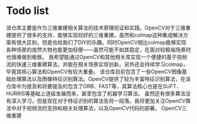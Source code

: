 # Todo list

该仓库主要是作为三维重建相关算法的技术原理验证和实践。OpenCV对于三维重建提供了很多的支持，能够实现较好的三维重建。虽然和colmap这种集成解决方案有很大区别，但是也给我们了DIY的乐趣。同时OpenCV相比colmap能够实现各种场景的庞然大物也能更加轻便——虽然可能不如其稳定，在面对较极端场景时也很难做到极致。
我希望能通过OpenCV和其他相关库实现一个便捷的基于视频流的快速三维重建算法，并能在相关场景实现创新。另外还会持续学习colmap，毕竟其核心算法和OpenCV有较大重叠。
该仓库目前包含了一些OpenCV图像基础处理算法以及图像特征识别算法。OpenCV提供了较为丰富特征识别算法，在该仓库中为提及和将要提及的包含了ORB、FAST等，其算法核心也是在SUFT、HURRIS等基础上逐级发展而来，甚至包含了机器学习算法。
虽然还有很多算法没有深入学习，但是现在对于特征识别的算法告将一段落。我将更加关注OpenCV算法中对于视频流的支持和相关处理算法，以及OpenCV代码的部署。
OpenCV三维重建
[](https://blog.csdn.net/qq_36007951/article/details/78909816)
[](https://blog.csdn.net/m0_51233386/article/details/113487099)

